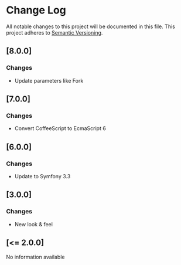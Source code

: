 # Change Log
All notable changes to this project will be documented in this file.
This project adheres to [Semantic Versioning](http://semver.org/).

## [8.0.0]
### Changes
* Update parameters like Fork

## [7.0.0]
### Changes
* Convert CoffeeScript to EcmaScript 6

## [6.0.0]
### Changes
* Update to Symfony 3.3

## [3.0.0]
### Changes
* New look & feel

## [<= 2.0.0]
No information available
